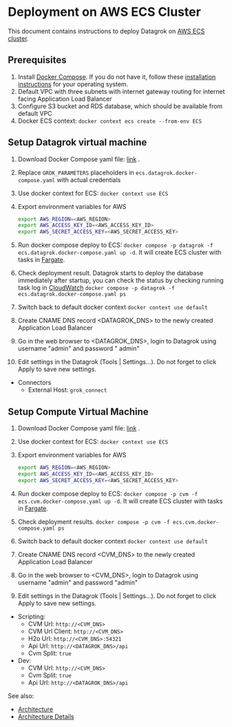 <!-- TITLE: Deployment on AWS ECS Cluster-->
<!-- SUBTITLE: -->

# Deployment on AWS ECS Cluster

This document contains instructions to deploy Datagrok on [AWS ECS cluster](https://aws.amazon.com/ecs/).

## Prerequisites

1. Install [Docker Compose](https://docs.docker.com/compose/). If you do not have it, follow
   these [installation instructions](https://docs.docker.com/compose/install/) for your operating system.
2. Default VPC with three subnets with internet gateway routing for internet facing Application Load Balancer
3. Configure S3 bucket and RDS database, which should be available from default VPC
4. Docker ECS context: `docker context ecs create --from-env ECS`

## Setup Datagrok virtual machine

1. Download Docker Compose yaml
   file: [link](https://github.com/datagrok-ai/public/blob/master/docker/ecs.datagrok.docker-compose.yaml)
   .
2. Replace `GROK_PARAMETERS` placeholders in `ecs.datagrok.docker-compose.yaml` with actual credentials
3. Use docker context for ECS:
   `docker context use ECS`
4. Export environment variables for AWS
   ```bash
   export AWS_REGION=<AWS_REGION>
   export AWS_ACCESS_KEY_ID=<AWS_ACCESS_KEY_ID>
   export AWS_SECRET_ACCESS_KEY=<AWS_SECRET_ACCESS_KEY>
   ```
5. Run docker compose deploy to ECS:
   `docker compose -p datagrok -f ecs.datagrok.docker-compose.yaml up -d`. It will create ECS cluster with tasks
   in [Fargate](https://aws.amazon.com/fargate/).

6. Check deployment result. Datagrok starts to deploy the database immediately after startup, you can check the status
   by checking running task log in
   [CloudWatch](https://aws.amazon.com/cloudwatch/)
   `docker compose -p datagrok -f ecs.datagrok.docker-compose.yaml ps`

7. Switch back to default docker context
   `docker context use default`

8. Create CNAME DNS record <DATAGROK_DNS> to the newly created Application Load Balancer

9. Go in the web browser to <DATAGROK_DNS>, login to Datagrok using username "admin" and password "
   admin"

10. Edit settings in the Datagrok (Tools | Settings...). Do not forget to click Apply to save new settings.

* Connectors
    * External Host: `grok_connect`

## Setup Compute Virtual Machine

1. Download Docker Compose yaml
   file: [link](https://github.com/datagrok-ai/public/blob/master/docker/ecs.cvm.docker-compose.yaml)
   .
2. Use docker context for ECS:
   `docker context use ECS`
3. Export environment variables for AWS
   ```bash
   export AWS_REGION=<AWS_REGION>
   export AWS_ACCESS_KEY_ID=<AWS_ACCESS_KEY_ID>
   export AWS_SECRET_ACCESS_KEY=<AWS_SECRET_ACCESS_KEY>
   ```
4. Run docker compose deploy to ECS:
   `docker compose -p cvm -f ecs.cvm.docker-compose.yaml up -d`. It will create ECS cluster with tasks
   in [Fargate](https://aws.amazon.com/fargate/).

5. Check deployment results.
   `docker compose -p cvm -f ecs.cvm.docker-compose.yaml ps`

6. Switch back to default docker context
   `docker context use default`

7. Create CNAME DNS record <CVM_DNS> to the newly created Application Load Balancer

8. Go in the web browser to <CVM_DNS>, login to Datagrok using username "admin" and password "admin"

9. Edit settings in the Datagrok (Tools | Settings...). Do not forget to click Apply to save new settings.

* Scripting:
    * CVM Url: `http://<CVM_DNS>`
    * CVM Url Client: `http://<CVM_DNS>`
    * H2o Url: `http://<CVM_DNS>:54321`
    * Api Url: `http://<DATAGROK_DNS>/api`
    * Cvm Split: `true`
* Dev:
    * CVM Url: `http://<CVM_DNS>`
    * Cvm Split: `true`
    * Api Url: `http://<DATAGROK_DNS>/api`

See also:

* [Architecture](architecture.md)
* [Architecture Details](infrastructure.md)
